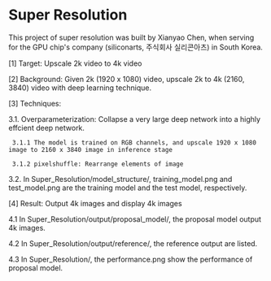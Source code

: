 # Super Resolution

This project of super resolution was built by Xianyao Chen, when serving for the GPU chip's company (siliconarts, 주식회사 실리콘아츠) in South Korea.

[1] Target: Upscale 2k video to 4k video 

[2] Background: Given 2k (1920 x 1080) video, upscale 2k to 4k (2160, 3840) video with deep learning technique.

[3] Techniques:

3.1. Overparameterization: Collapse a very large deep network into a highly effcient deep network. 

     3.1.1 The model is trained on RGB channels, and upscale 1920 x 1080 image to 2160 x 3840 image in inference stage
     
     3.1.2 pixelshuffle: Rearrange elements of image

3.2. In Super_Resolution/model_structure/, training_model.png and test_model.png are the training model and the test model, respectively.

[4] Result: Output 4k images and display 4k images

4.1 In Super_Resolution/output/proposal_model/, the proposal model output 4k images.

4.2 In Super_Resolution/output/reference/, the reference output are listed.

4.3 In Super_Resolution/, the performance.png show the performance of proposal model. 




